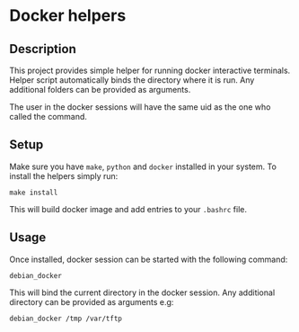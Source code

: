 # Docker helpers

## Description

This project provides simple helper for running docker interactive terminals.
Helper script automatically binds the directory where it is run.
Any additional folders can be provided as arguments.

The user in the docker sessions will have the same uid as the one who called the command.

## Setup

Make sure you have `make`, `python` and `docker` installed in your system.
To install the helpers simply run:

```
make install
```

This will build docker image and add entries to your `.bashrc` file.


## Usage

Once installed, docker session can be started with the following command:

```
debian_docker
```

This will bind the current directory in the docker session.
Any additional directory can be provided as arguments e.g:

```
debian_docker /tmp /var/tftp
```
